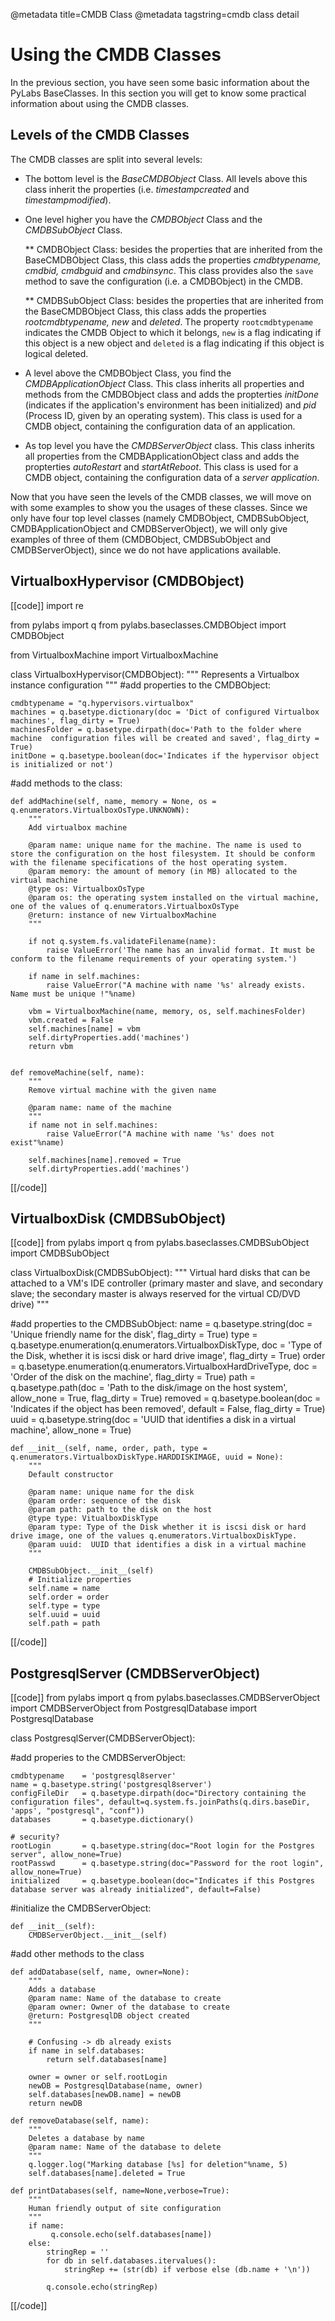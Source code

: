 @metadata title=CMDB Class
@metadata tagstring=cmdb class detail

# Using the CMDB Classes

In the previous section, you have seen some basic information about the PyLabs BaseClasses. In this section you will get to know some practical information about using the CMDB classes.

## Levels of the CMDB Classes
The CMDB classes are split into several levels: 
* The bottom level is the *BaseCMDBObject* Class. All levels above this class inherit the properties (i.e. _timestampcreated_ and _timestampmodified_).
* One level higher you have the *CMDBObject* Class and the *CMDBSubObject* Class. 
    
    ** CMDBObject Class: besides the properties that are inherited from the BaseCMDBObject Class, this class adds the properties _cmdbtypename, cmdbid, cmdbguid_ and _cmdbinsync_. This class provides also the `save` method to save the configuration (i.e. a CMDBObject) in the CMDB.
    
    ** CMDBSubObject Class: besides the properties that are inherited from the BaseCMDBObject Class, this class adds the properties _rootcmdbtypename, new_ and _deleted_. The property `rootcmdbtypename` indicates the CMDB Object to which it belongs, `new` is a flag indicating if this object is a new object and `deleted` is a flag indicating if this object is logical deleted.

* A level above the CMDBObject Class, you find the *CMDBApplicationObject* Class. This class inherits all properties and methods from the CMDBObject class and adds the propterties _initDone_ (indicates if the application's environment has been initialized) and _pid_ (Process ID, given by an operating system). This class is used for a CMDB object, containing the configuration data of an application.
* As top level you have the *CMDBServerObject* class. This class inherits all properties from the CMDBApplicationObject class and adds the propterties _autoRestart_ and _startAtReboot_. This class is used for a CMDB object, containing the configuration data of a _server application_.

Now that you have seen the levels of the CMDB classes, we will move on with some examples to show you the usages of these classes. Since we only have four top level classes (namely CMDBObject, CMDBSubObject, CMDBApplicationObject and CMDBServerObject), we will only give examples of three of them (CMDBObject, CMDBSubObject and CMDBServerObject), since we do not have applications available.

## VirtualboxHypervisor (CMDBObject)

[[code]]
import re

from pylabs import q
from pylabs.baseclasses.CMDBObject import CMDBObject

from VirtualboxMachine import VirtualboxMachine


class VirtualboxHypervisor(CMDBObject):
    """
    Represents a Virtualbox instance configuration
    """
#add properties to the CMDBObject:

    cmdbtypename = "q.hypervisors.virtualbox"
    machines = q.basetype.dictionary(doc = 'Dict of configured Virtualbox machines', flag_dirty = True)
    machinesFolder = q.basetype.dirpath(doc='Path to the folder where machine  configuration files will be created and saved', flag_dirty = True)
    initDone = q.basetype.boolean(doc='Indicates if the hypervisor object is initialized or not')

#add methods to the class:

    def addMachine(self, name, memory = None, os = q.enumerators.VirtualboxOsType.UNKNOWN):
        """
        Add virtualbox machine

        @param name: unique name for the machine. The name is used to store the configuration on the host filesystem. It should be conform with the filename specifications of the host operating system.
        @param memory: the amount of memory (in MB) allocated to the virtual machine
        @type os: VirtualboxOsType
        @param os: the operating system installed on the virtual machine, one of the values of q.enumerators.VirtualboxOsType
        @return: instance of new VirtualboxMachine
        """

        if not q.system.fs.validateFilename(name):
            raise ValueError('The name has an invalid format. It must be conform to the filename requirements of your operating system.')

        if name in self.machines:
            raise ValueError("A machine with name '%s' already exists.  Name must be unique !"%name)

        vbm = VirtualboxMachine(name, memory, os, self.machinesFolder)
        vbm.created = False
        self.machines[name] = vbm
        self.dirtyProperties.add('machines')
        return vbm


    def removeMachine(self, name):
        """
        Remove virtual machine with the given name

        @param name: name of the machine
        """
        if name not in self.machines:
            raise ValueError("A machine with name '%s' does not exist"%name)

        self.machines[name].removed = True
        self.dirtyProperties.add('machines')
[[/code]]

## VirtualboxDisk (CMDBSubObject)

[[code]]
from pylabs import q
from pylabs.baseclasses.CMDBSubObject import CMDBSubObject

class VirtualboxDisk(CMDBSubObject):
    """
    Virtual hard disks that can be attached to a VM's IDE controller (primary master and slave, and secondary slave; the secondary master is
    always reserved for the virtual CD/DVD drive)
    """

#add properties to the CMDBSubObject:
    name = q.basetype.string(doc = 'Unique friendly name for the disk', flag_dirty = True)
    type = q.basetype.enumeration(q.enumerators.VirtualboxDiskType, doc = 'Type of the Disk, whether it is iscsi disk or hard drive image', flag_dirty = True)
    order = q.basetype.enumeration(q.enumerators.VirtualboxHardDriveType, doc = 'Order of the disk on the machine', flag_dirty = True)
    path = q.basetype.path(doc = 'Path to the disk/image on the host system', allow_none = True, flag_dirty = True)
    removed = q.basetype.boolean(doc = 'Indicates if the object has been removed', default = False, flag_dirty = True)
    uuid = q.basetype.string(doc = 'UUID that identifies a disk in a virtual machine', allow_none = True)


    def __init__(self, name, order, path, type = q.enumerators.VirtualboxDiskType.HARDDISKIMAGE, uuid = None):
        """
        Default constructor

        @param name: unique name for the disk
        @param order: sequence of the disk
        @param path: path to the disk on the host
        @type type: VitualboxDiskType
        @param type: Type of the Disk whether it is iscsi disk or hard drive image, one of the values q.enumerators.VirtualboxDiskType.
        @param uuid:  UUID that identifies a disk in a virtual machine
        """

        CMDBSubObject.__init__(self)
        # Initialize properties
        self.name = name
        self.order = order
        self.type = type
        self.uuid = uuid
        self.path = path
[[/code]]


## PostgresqlServer (CMDBServerObject)

[[code]]
from pylabs import q
from pylabs.baseclasses.CMDBServerObject import CMDBServerObject
from PostgresqlDatabase import PostgresqlDatabase

class PostgresqlServer(CMDBServerObject):

#add properies to the CMDBServerObject:

    cmdbtypename    = 'postgresql8server'
    name = q.basetype.string('postgresql8server')
    configFileDir   = q.basetype.dirpath(doc="Directory containing the configuration files", default=q.system.fs.joinPaths(q.dirs.baseDir, 'apps', "postgresql", "conf"))
    databases       = q.basetype.dictionary()

    # security?
    rootLogin       = q.basetype.string(doc="Root login for the Postgres server", allow_none=True)
    rootPasswd      = q.basetype.string(doc="Password for the root login", allow_none=True)
    initialized     = q.basetype.boolean(doc="Indicates if this Postgres database server was already initialized", default=False)

#initialize the CMDBServerObject:

    def __init__(self):
        CMDBServerObject.__init__(self)

#add other methods to the class

    def addDatabase(self, name, owner=None):
        """
        Adds a database
        @param name: Name of the database to create
        @param owner: Owner of the database to create
        @return: PostgresqlDB object created
        """

        # Confusing -> db already exists
        if name in self.databases:
            return self.databases[name]

        owner = owner or self.rootLogin
        newDB = PostgresqlDatabase(name, owner)
        self.databases[newDB.name] = newDB
        return newDB

    def removeDatabase(self, name):
        """
        Deletes a database by name
        @param name: Name of the database to delete
        """
        q.logger.log("Marking database [%s] for deletion"%name, 5)
        self.databases[name].deleted = True

    def printDatabases(self, name=None,verbose=True):
        """
        Human friendly output of site configuration
        """
        if name:
             q.console.echo(self.databases[name])
        else:
            stringRep = ''
            for db in self.databases.itervalues():
                stringRep += (str(db) if verbose else (db.name + '\n'))

            q.console.echo(stringRep)
[[/code]]